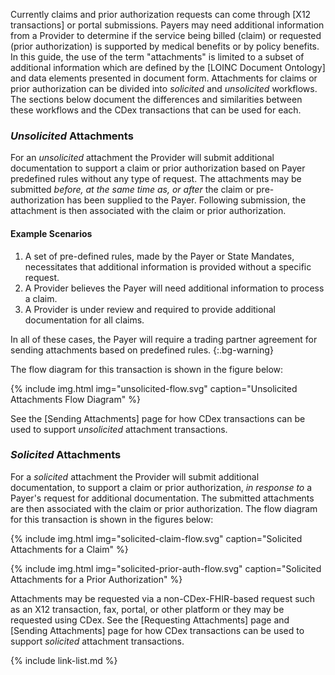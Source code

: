 
Currently claims <span class="bg-success" markdown="1">and prior authorization</span><!-- new-content --> requests can come through [X12 transactions] or portal submissions. Payers may need additional information from a Provider to determine if the service being billed (claim) or requested (prior authorization) is supported by medical benefits or by policy benefits. In this guide, the use of the term "attachments" is limited to a subset of additional information which are defined by the [LOINC Document Ontology] and data elements presented in document form.  Attachments for claims or prior authorization can be divided into *solicited* and *unsolicited* workflows. The sections below document the differences and similarities between these workflows and the CDex transactions that can be used for each. 

### *Unsolicited* Attachments

For an *unsolicited* attachment the Provider will submit additional documentation to support a claim or prior authorization based on Payer predefined rules without any type of request.  The attachments may be submitted *before, at the same time as, or after* the claim or pre-authorization has been supplied to the Payer. Following submission, the attachment is then associated with the claim or prior authorization. 

#### Example Scenarios

1.  A set of pre-defined rules, made by the Payer or State Mandates, necessitates that
additional information is provided without a specific request.
2.  A Provider believes the Payer will need additional information to process a claim.
3.  A Provider is under review and required to provide additional documentation for all claims.


In all of these cases, the Payer will require a trading partner agreement for sending attachments based on predefined rules.
{:.bg-warning}


The flow diagram for this transaction is shown in the figure below:


{% include img.html img="unsolicited-flow.svg" caption="Unsolicited Attachments Flow Diagram" %}


See the [Sending Attachments] page for how CDex transactions can be used to support  *unsolicited* attachment transactions.



### *Solicited* Attachments

For a *solicited* attachment the Provider will submit additional documentation, to support a claim or prior authorization, *in response to* a Payer's request for additional documentation.  The submitted attachments are then associated with the claim or prior authorization. The flow diagram for this transaction is shown in the figures below:


{% include img.html img="solicited-claim-flow.svg" caption="Solicited Attachments for a Claim" %}


{% include img.html img="solicited-prior-auth-flow.svg" caption="Solicited Attachments for a Prior Authorization" %}

Attachments may be requested via a non-CDex-FHIR-based request such as an X12 transaction, fax, portal, or other platform or they may be requested using CDex. See the [Requesting Attachments] page and [Sending Attachments] page for how CDex transactions can be used to support  *solicited* attachment transactions.

{% include link-list.md %}